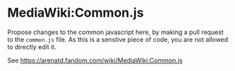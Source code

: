 # MediaWiki:Common.js

Propose changes to the common javascript here, by making a pull request to the `common.js` file. As this is a senstive piece of code, you are not allowed to directly edit it. 

See https://arenatd.fandom.com/wiki/MediaWiki:Common.js
